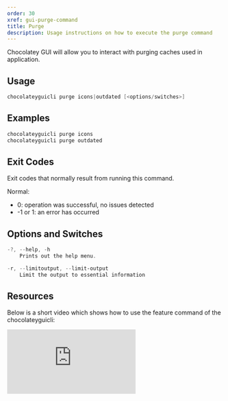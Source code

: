 ```yaml
---
order: 30
xref: gui-purge-command
title: Purge
description: Usage instructions on how to execute the purge command
---
```


Chocolatey GUI will allow you to interact with purging caches used in application.

## Usage

```powershell
chocolateyguicli purge icons|outdated [<options/switches>]
```

## Examples

```powershell
chocolateyguicli purge icons
chocolateyguicli purge outdated
```

## Exit Codes

Exit codes that normally result from running this command.

Normal:

- 0: operation was successful, no issues detected
- -1 or 1: an error has occurred

## Options and Switches

```powershell
-?, --help, -h
    Prints out the help menu.

-r, --limitoutput, --limit-output
    Limit the output to essential information
```
## Resources

Below is a short video which shows how to use the feature command of the chocolateyguicli:

<p>
<div class="ratio ratio-16x9">
    <iframe src="https://www.youtube.com/embed/zZZw9Z2Hw0E?list=PL84yg23i9GBjAMY0OfHfn-MH4rviaccuc" frameborder="0" allow="autoplay; encrypted-media" allowfullscreen>
    </iframe>
</div>
<br>
</p>
